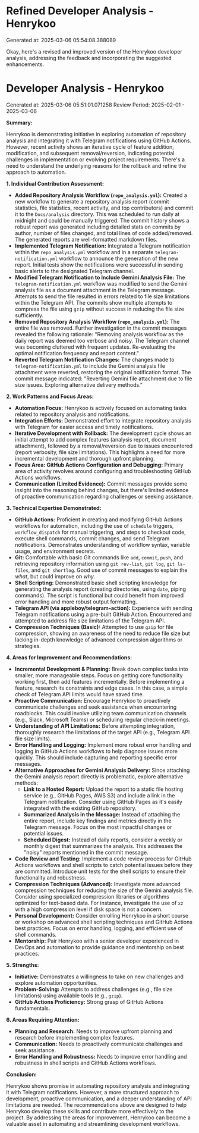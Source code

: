 # Refined Developer Analysis - Henrykoo
Generated at: 2025-03-06 05:54:08.388089

Okay, here's a revised and improved version of the Henrykoo developer analysis, addressing the feedback and incorporating the suggested enhancements.

# Developer Analysis - Henrykoo
Generated at: 2025-03-06 05:51:01.071258
Review Period: 2025-02-01 - 2025-03-06

**Summary:**

Henrykoo is demonstrating initiative in exploring automation of repository analysis and integrating it with Telegram notifications using GitHub Actions. However, recent activity shows an iterative cycle of feature addition, modification, and subsequent removal/reversion, indicating potential challenges in implementation or evolving project requirements.  There's a need to understand the underlying reasons for the rollback and refine the approach to automation.

**1. Individual Contribution Assessment:**

*   **Added Repository Analysis Workflow (`repo_analysis.yml`):** Created a new workflow to generate a repository analysis report (commit statistics, file statistics, recent activity, and top contributors) and commit it to the `Docs/analysis` directory.  This was scheduled to run daily at midnight and could be manually triggered. The commit history shows a robust report was generated including detailed stats on commits by author, number of files changed, and total lines of code added/removed. The generated reports are well-formatted markdown files.
*   **Implemented Telegram Notification:** Integrated a Telegram notification within the `repo_analysis.yml` workflow and in a separate `telegram-notification.yml` workflow to announce the generation of the new report. Initial tests show the notifications were successful in sending basic alerts to the designated Telegram channel.
*   **Modified Telegram Notification to Include Gemini Analysis File:**  The `telegram-notification.yml` workflow was modified to send the Gemini analysis file as a document attachment in the Telegram message. Attempts to send the file resulted in errors related to file size limitations within the Telegram API.  The commits show multiple attempts to compress the file using `gzip` without success in reducing the file size sufficiently.
*   **Removed Repository Analysis Workflow (`repo_analysis.yml`):** The entire file was removed. Further investigation in the commit messages revealed the following rationale: "Removing analysis workflow as the daily report was deemed too verbose and noisy.  The Telegram channel was becoming cluttered with frequent updates. Re-evaluating the optimal notification frequency and report content."
*   **Reverted Telegram Notification Changes:** The changes made to `telegram-notification.yml` to include the Gemini analysis file attachment were reverted, restoring the original notification format. The commit message indicated: "Reverting Gemini file attachment due to file size issues. Exploring alternative delivery methods."

**2. Work Patterns and Focus Areas:**

*   **Automation Focus:** Henrykoo is actively focused on automating tasks related to repository analysis and notifications.
*   **Integration Efforts:** Demonstrated effort to integrate repository analysis with Telegram for easier access and timely notifications.
*   **Iterative Development with Rollback:** The development cycle shows an initial attempt to add complex features (analysis report, document attachment), followed by a removal/reversion due to issues encountered (report verbosity, file size limitations). This highlights a need for more incremental development and thorough upfront planning.
*   **Focus Area: GitHub Actions Configuration and Debugging:** Primary area of activity revolves around configuring and troubleshooting GitHub Actions workflows.
*   **Communication (Limited Evidence):** Commit messages provide some insight into the reasoning behind changes, but there's limited evidence of proactive communication regarding challenges or seeking assistance.

**3. Technical Expertise Demonstrated:**

*   **GitHub Actions:**  Proficient in creating and modifying GitHub Actions workflows for automation, including the use of `schedule` triggers, `workflow_dispatch` for manual triggering, and steps to checkout code, execute shell commands, commit changes, and send Telegram notifications.  Demonstrates understanding of workflow syntax, variable usage, and environment secrets.
*   **Git:** Comfortable with basic Git commands like `add`, `commit`, `push`, and retrieving repository information using `git rev-list`, `git log`, `git ls-files`, and `git shortlog`.  Good use of commit messages to explain the *what*, but could improve on *why*.
*   **Shell Scripting:** Demonstrated basic shell scripting knowledge for generating the analysis report (creating directories, using `date`, piping commands).  The script is functional but could benefit from improved error handling and more robust output formatting.
*   **Telegram API (via appleboy/telegram-action):** Experience with sending Telegram notifications using a pre-built GitHub Action. Encountered and attempted to address file size limitations of the Telegram API.
*   **Compression Techniques (Basic):** Attempted to use `gzip` for file compression, showing an awareness of the need to reduce file size but lacking in-depth knowledge of advanced compression algorithms or strategies.

**4. Areas for Improvement and Recommendations:**

*   **Incremental Development & Planning:** Break down complex tasks into smaller, more manageable steps. Focus on getting core functionality working first, then add features incrementally. Before implementing a feature, research its constraints and edge cases. In this case, a simple check of Telegram API limits would have saved time.
*   **Proactive Communication:** Encourage Henrykoo to proactively communicate challenges and seek assistance when encountering roadblocks. This could involve utilizing team communication channels (e.g., Slack, Microsoft Teams) or scheduling regular check-in meetings.
*   **Understanding of API Limitations:** Before attempting integration, thoroughly research the limitations of the target API (e.g., Telegram API file size limits).
*   **Error Handling and Logging:** Implement more robust error handling and logging in GitHub Actions workflows to help diagnose issues more quickly. This should include capturing and reporting specific error messages.
*   **Alternative Approaches for Gemini Analysis Delivery:** Since attaching the Gemini analysis report directly is problematic, explore alternative methods:
    *   **Link to a Hosted Report:** Upload the report to a static file hosting service (e.g., GitHub Pages, AWS S3) and include a link in the Telegram notification.  Consider using GitHub Pages as it's easily integrated with the existing GitHub repository.
    *   **Summarized Analysis in the Message:**  Instead of attaching the entire report, include key findings and metrics directly in the Telegram message. Focus on the most impactful changes or potential issues.
    *   **Scheduled Digest:** Instead of daily reports, consider a weekly or monthly digest that summarizes the analysis. This addresses the "noisy" reports mentioned in the commit message.
*   **Code Review and Testing:** Implement a code review process for GitHub Actions workflows and shell scripts to catch potential issues before they are committed. Introduce unit tests for the shell scripts to ensure their functionality and robustness.
*   **Compression Techniques (Advanced):**  Investigate more advanced compression techniques for reducing the size of the Gemini analysis file. Consider using specialized compression libraries or algorithms optimized for text-based data. For instance, investigate the use of `xz` with a high compression level if disk space is not a concern.
*   **Personal Development:** Consider enrolling Henrykoo in a short course or workshop on advanced shell scripting techniques and GitHub Actions best practices. Focus on error handling, logging, and efficient use of shell commands.
*   **Mentorship:** Pair Henrykoo with a senior developer experienced in DevOps and automation to provide guidance and mentorship on best practices.

**5. Strengths:**

*   **Initiative:** Demonstrates a willingness to take on new challenges and explore automation opportunities.
*   **Problem-Solving:** Attempts to address challenges (e.g., file size limitations) using available tools (e.g., `gzip`).
*   **GitHub Actions Proficiency:**  Strong grasp of GitHub Actions fundamentals.

**6. Areas Requiring Attention:**

*   **Planning and Research:**  Needs to improve upfront planning and research before implementing complex features.
*   **Communication:**  Needs to proactively communicate challenges and seek assistance.
*   **Error Handling and Robustness:**  Needs to improve error handling and robustness in shell scripts and GitHub Actions workflows.

**Conclusion:**

Henrykoo shows promise in automating repository analysis and integrating it with Telegram notifications. However, a more structured approach to development, proactive communication, and a deeper understanding of API limitations are needed. The recommendations above are designed to help Henrykoo develop these skills and contribute more effectively to the project. By addressing the areas for improvement, Henrykoo can become a valuable asset in automating and streamlining development workflows.
